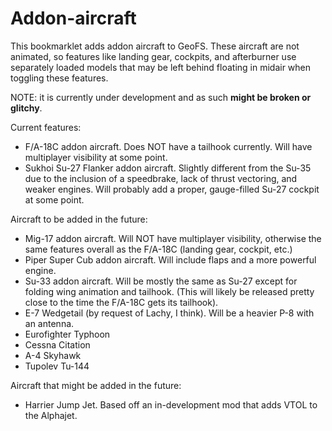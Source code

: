 # Addon-aircraft

This bookmarklet adds addon aircraft to GeoFS. These aircraft are not animated, so features like landing gear, cockpits, and afterburner use separately loaded models that may be left behind floating in midair when toggling these features.

NOTE: it is currently under development and as such **might be broken or glitchy**.

Current features:
- F/A-18C addon aircraft. Does NOT have a tailhook currently. Will have multiplayer visibility at some point.
- Sukhoi Su-27 Flanker addon aircraft. Slightly different from the Su-35 due to the inclusion of a speedbrake, lack of thrust vectoring, and weaker engines. Will probably add a proper, gauge-filled Su-27 cockpit at some point.

Aircraft to be added in the future:</br>
- Mig-17 addon aircraft. Will NOT have multiplayer visibility, otherwise the same features overall as the F/A-18C (landing gear, cockpit, etc.)
- Piper Super Cub addon aircraft. Will include flaps and a more powerful engine.
- Su-33 addon aircraft. Will be mostly the same as Su-27 except for folding wing animation and tailhook. (This will likely be released pretty close to the time the F/A-18C gets its tailhook).
- E-7 Wedgetail (by request of Lachy, I think). Will be a heavier P-8 with an antenna.
- Eurofighter Typhoon
- Cessna Citation
- A-4 Skyhawk
- Tupolev Tu-144

Aircraft that might be added in the future:
- Harrier Jump Jet. Based off an in-development mod that adds VTOL to the Alphajet.
